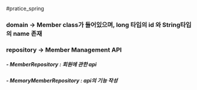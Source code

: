#pratice_spring

### domain -> Member class가 들어있으며, long 타입의 id 와 String타입의 name 존재
### repository -> Member Management API
##### - MemberRepository : 회원에 관한 api
##### - MemoryMemberRepository : api의 기능 작성